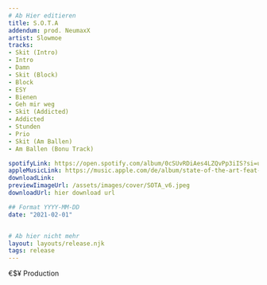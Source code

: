 ```yaml
---
# Ab Hier editieren
title: S.O.T.A
addendum: prod. NeumaxX
artist: Slowmoe
tracks:
- Skit (Intro)
- Intro
- Damn
- Skit (Block)
- Block
- ESY
- Bienen
- Geh mir weg 
- Skit (Addicted)
- Addicted
- Stunden
- Prio
- Skit (Am Ballen)
- Am Ballen (Bonu Track)

spotifyLink: https://open.spotify.com/album/0cSUvRDiAes4LZQvPp3iIS?si=u0nyd1RuQUqbtjLnvAB33Q
appleMusicLink: https://music.apple.com/de/album/state-of-the-art-feat-%E2%82%AC%24%C2%A5/1552919255
downloadLink: 
previewIimageUrl: /assets/images/cover/SOTA_v6.jpeg
downloadUrl: hier download url

## Format YYYY-MM-DD
date: "2021-02-01"


# Ab hier nicht mehr
layout: layouts/release.njk
tags: release
---
```


€$¥ Production